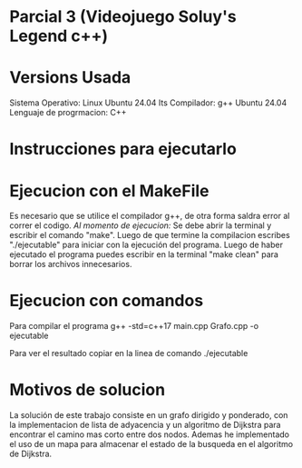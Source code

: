 # Parcial 3 (Videojuego Soluy's Legend c++)
# Versions Usada
Sistema Operativo: Linux Ubuntu 24.04 Its
Compilador: g++ Ubuntu 24.04
Lenguaje de progrmacion: C++

# Instrucciones para ejecutarlo

# Ejecucion con el MakeFile
 Es necesario que se utilice el compilador g++, de otra forma saldra error al correr el codigo. 
*Al momento de ejecucion:* Se debe abrir la terminal y escribir el comando "make". Luego de que termine la compilacion 
escribes "./ejecutable" para iniciar con la ejecución del programa. Luego de haber ejecutado
el programa puedes escribir en la terminal "make clean" para borrar los archivos
innecesarios.

# Ejecucion con comandos
 Para compilar el programa 
g++ -std=c++17 main.cpp Grafo.cpp -o ejecutable

Para ver el resultado  copiar en la linea de comando 
./ejecutable
 
# Motivos de solucion
La solución de este trabajo consiste en un grafo dirigido y ponderado, con la implementacion de lista de adyacencia y un algoritmo de Dijkstra para encontrar el camino mas corto entre dos nodos. Ademas he implementado el uso de un mapa para almacenar el estado de la busqueda en el algoritmo de Dijkstra.